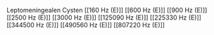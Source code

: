 Leptomeningealen Cysten
[[160 Hz (E)]]
[[600 Hz (E)]]
[[900 Hz (E)]]
[[2500 Hz (E)]]
[[3000 Hz (E)]]
[[125090 Hz (E)]]
[[225330 Hz (E)]]
[[344500 Hz (E)]]
[[490560 Hz (E)]]
[[807220 Hz (E)]]